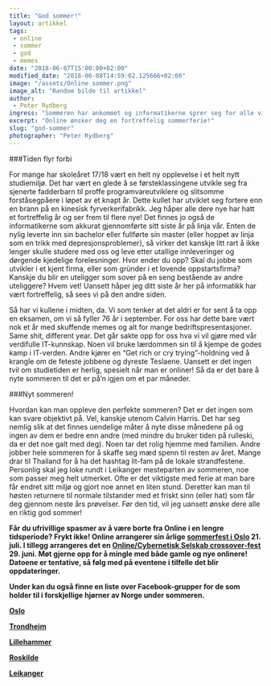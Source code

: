 ```yaml
---
title: "God sommer!"
layout: artikkel
tags: 
 - online
 - sommer
 - god
 - memes
date: "2018-06-07T15:00:00+02:00"
modified_date: "2018-06-08T14:59:02.125666+02:00"
image: "/assets/Online sommer.png"
image_alt: "Random bilde til artikkel"
author:
 - Peter Rydberg
ingress: "Sommeren har ankommet og informatikerne sprer seg for alle vinder. Hva har vi nå å se frem til? Er årets varme måneder kun bestående av mais-våte tacolefser og overpriset Corona? Jada. Men det er også mye mer enn som så."
excerpt: "Online ønsker deg en fortreffelig sommerferie!"
slug: "god-sommer"
photographer: "Peter Rydberg"
---
```

###Tiden flyr forbi

For mange har skoleåret 17/18 vært en helt ny opplevelse i et helt nytt studiemiljø. Det har vært en glede å se førsteklassingene utvikle seg fra sjenerte fadderbarn til proffe programvareutviklere og slitsomme forståsegpåere i løpet av et knapt år. Dette kullet har utviklet seg fortere enn en brann på en kinesisk fyrverkerifabrikk. Jeg håper alle dere nye har hatt et fortreffelig år og ser frem til flere nye! Det finnes jo også de informatikerne som akkurat gjennomførte sitt siste år på linja vår. Enten de nylig leverte inn sin bachelor eller fullførte sin master (eller hoppet av linja som en trikk med depresjonsproblemer), så virker det kanskje litt rart å ikke lenger skulle studere med oss og leve etter utallige innleveringer og dørgende kjedelige forelesninger. Hvor ender du opp? Skal du jobbe som utvikler i et kjent firma, eller som gründer i et lovende oppstartsfirma? Kanskje du blir en uteligger som sover på en seng bestående av andre uteliggere? Hvem vet! Uansett håper jeg ditt siste år her på informatikk har vært fortreffelig, så sees vi på den andre siden.

Så har vi kullene i midten, da. Vi som tenker at det aldri er for sent å ta opp en eksamen, om vi så fyller 76 år i september. For oss har dette bare vært nok et år med skuffende memes og alt for mange bedriftspresentasjoner. Same shit, different year. Det går sakte opp for oss hva vi vil gjøre med vår verdifulle IT-kunnskap. Noen vil bruke lærdommen sin til å kjempe de godes kamp i IT-verden. Andre kjører en “Get rich or cry trying”-holdning ved å krangle om de feteste jobbene og dyreste Teslaene. Uansett er det ingen tvil om studietiden er herlig, spesielt når man er onliner! Så da er det bare å nyte sommeren til det er på’n igjen om et par måneder.

###Nyt sommeren!

Hvordan kan man oppleve den perfekte sommeren? Det er det ingen som kan svare objektivt på. Vel, kanskje utenom Calvin Harris. Det har seg nemlig slik at det finnes uendelige måter å nyte disse månedene på og ingen av dem er bedre enn andre (med mindre du bruker tiden på rulleski, da er det noe galt med deg). Noen tar det rolig hjemme med familien. Andre jobber hele sommeren for å skaffe seg mæd spenn til resten av året. Mange drar til Thailand for å ha det hashtag lit-fam på de lokale strandfestene. Personlig skal jeg loke rundt i Leikanger mesteparten av sommeren, noe som passer meg helt utmerket. Ofte er det viktigste med ferie at man bare får endret sitt miljø og gjort noe annet en liten stund. Deretter kan man til høsten returnere til normale tilstander med et friskt sinn (eller hat) som får deg gjennom neste års prøvelser. Før den tid, vil jeg uansett ønske dere alle en riktig god sommer!

**Får du ufrivillige spasmer av å være borte fra Online i en lengre tidsperiode? Frykt ikke! Online arrangerer sin årlige [sommerfest i Oslo](https://www.facebook.com/events/217895185659940/) 21. juli. I tillegg arrangeres det en [Online/Cybernetisk Selskab crossover-fest](https://www.facebook.com/events/189414198374738/) 29. juni. Møt gjerne opp for å mingle med både gamle og nye onlinere! Datoene er tentative, så følg med på eventene i tilfelle det blir oppdateringer.**

**Under kan du også finne en liste over Facebook-grupper for de som holder til i forskjellige hjørner av Norge under sommeren.**

**[Oslo](https://www.facebook.com/groups/207479239853214/)**

**[Trondheim](https://www.facebook.com/groups/1876866865919378/)**

**[Lillehammer](https://www.facebook.com/groups/497914687206473/)**

**[Roskilde](https://www.facebook.com/groups/112207159502211/)**

**[Leikanger](https://www.facebook.com/groups/1855230251194973/)**